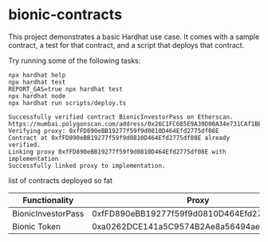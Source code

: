 # bionic-contracts

This project demonstrates a basic Hardhat use case. It comes with a sample contract, a test for that contract, and a script that deploys that contract.

Try running some of the following tasks:

```shell
npx hardhat help
npx hardhat test
REPORT_GAS=true npx hardhat test
npx hardhat node
npx hardhat run scripts/deploy.ts
```

```
Successfully verified contract BionicInvestorPass on Etherscan.
https://mumbai.polygonscan.com/address/0x26C1FC685E9A39D00A34e731CAf1BEBA71C4EE61#code
Verifying proxy: 0xfFD890eBB19277f59f9d0810D464Efd2775df08E
Contract at 0xfFD890eBB19277f59f9d0810D464Efd2775df08E already verified.
Linking proxy 0xfFD890eBB19277f59f9d0810D464Efd2775df08E with implementation
Successfully linked proxy to implementation.
```

list of contracts deployed so fat

| Functionality      | Proxy | Implementaion| URL|
| ----------- | ----------- |----------- |----------- |
| BionicInvestorPass      | 0xfFD890eBB19277f59f9d0810D464Efd2775df08E       | 0x26C1FC685E9A39D00A34e731CAf1BEBA71C4EE61 | https://mumbai.polygonscan.com/address/0x26C1FC685E9A39D00A34e731CAf1BEBA71C4EE61#code| 
| Bionic Token      | 0xa0262DCE141a5C9574B2Ae8a56494aeFe7A28c8F       | 0xcc25bbC5B66F5379eEdD804D7a2efa647B8a008F | https://mumbai.polygonscan.com/address/0xcc25bbC5B66F5379eEdD804D7a2efa647B8a008F#code |